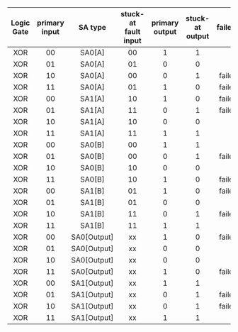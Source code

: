 |Logic Gate|primary input|SA type|stuck-at fault input|primary output|stuck-at output|failed?|
| :---: | :---: | :---: | :---: | :---: | :---: | :---: 
|XOR|00|SA0[A]|00|1|1||
|XOR|01|SA0[A]|01|0|0||
|XOR|10|SA0[A]|00|0|1|failed|
|XOR|11|SA0[A]|01|1|0|failed|
|XOR|00|SA1[A]|10|1|0|failed|
|XOR|01|SA1[A]|11|0|1|failed|
|XOR|10|SA1[A]|10|0|0||
|XOR|11|SA1[A]|11|1|1||
|XOR|00|SA0[B]|00|1|1||
|XOR|01|SA0[B]|00|0|1|failed|
|XOR|10|SA0[B]|10|0|0||
|XOR|11|SA0[B]|10|1|0|failed|
|XOR|00|SA1[B]|01|1|0|failed|
|XOR|01|SA1[B]|01|0|0||
|XOR|10|SA1[B]|11|0|1|failed|
|XOR|11|SA1[B]|11|1|1||
|XOR|00|SA0[Output]|xx|1|0|failed|
|XOR|01|SA0[Output]|xx|0|0||
|XOR|10|SA0[Output]|xx|0|0||
|XOR|11|SA0[Output]|xx|1|0|failed|
|XOR|00|SA1[Output]|xx|1|1||
|XOR|01|SA1[Output]|xx|0|1|failed|
|XOR|10|SA1[Output]|xx|0|1|failed|
|XOR|11|SA1[Output]|xx|1|1||